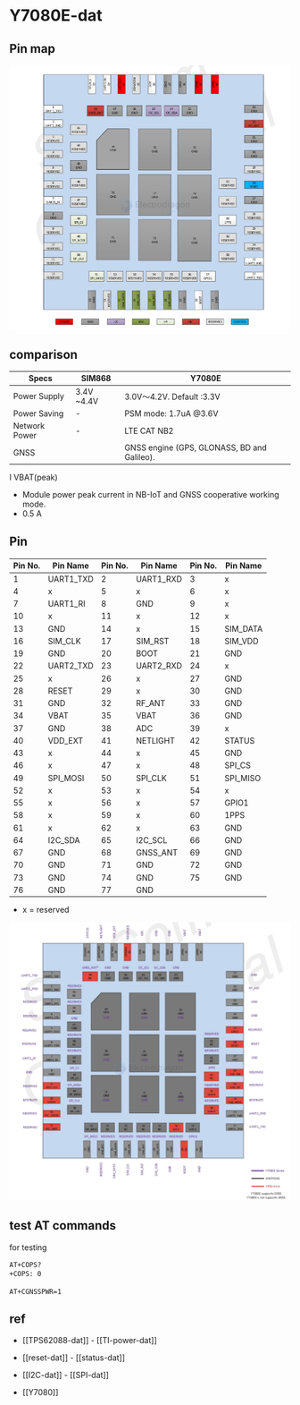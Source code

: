 
# Y7080E-dat

## Pin map 

![](2024-07-05-18-45-34.png)


## comparison 

| Specs         | SIM868     | Y7080E                                      |
| ------------- | ---------- | ------------------------------------------- |
| Power Supply  | 3.4V ~4.4V | 3.0V～4.2V. Default :3.3V                   |
| Power Saving  | -          | PSM mode: 1.7uA @3.6V                       |
| Network Power | -          | LTE CAT NB2                                 |
| GNSS          |            | GNSS engine (GPS, GLONASS, BD and Galileo). |


I VBAT(peak) 
- Module power peak current in NB-IoT and GNSS cooperative working mode. 
- 0.5 A

## Pin 

| Pin No. | Pin Name  | Pin No. | Pin Name  | Pin No. | Pin Name |
| ------- | --------- | ------- | --------- | ------- | -------- |
| 1       | UART1_TXD | 2       | UART1_RXD | 3       | x        |
| 4       | x         | 5       | x         | 6       | x        |
| 7       | UART1_RI  | 8       | GND       | 9       | x        |
| 10      | x         | 11      | x         | 12      | x        |
| 13      | GND       | 14      | x         | 15      | SIM_DATA |
| 16      | SIM_CLK   | 17      | SIM_RST   | 18      | SIM_VDD  |
| 19      | GND       | 20      | BOOT      | 21      | GND      |
| 22      | UART2_TXD | 23      | UART2_RXD | 24      | x        |
| 25      | x         | 26      | x         | 27      | GND      |
| 28      | RESET     | 29      | x         | 30      | GND      |
| 31      | GND       | 32      | RF_ANT    | 33      | GND      |
| 34      | VBAT      | 35      | VBAT      | 36      | GND      |
| 37      | GND       | 38      | ADC       | 39      | x        |
| 40      | VDD_EXT   | 41      | NETLIGHT  | 42      | STATUS   |
| 43      | x         | 44      | x         | 45      | GND      |
| 46      | x         | 47      | x         | 48      | SPI_CS   |
| 49      | SPI_MOSI  | 50      | SPI_CLK   | 51      | SPI_MISO |
| 52      | x         | 53      | x         | 54      | x        |
| 55      | x         | 56      | x         | 57      | GPIO1    |
| 58      | x         | 59      | x         | 60      | 1PPS     |
| 61      | x         | 62      | x         | 63      | GND      |
| 64      | I2C_SDA   | 65      | I2C_SCL   | 66      | GND      |
| 67      | GND       | 68      | GNSS_ANT  | 69      | GND      |
| 70      | GND       | 71      | GND       | 72      | GND      |
| 73      | GND       | 74      | GND       | 75      | GND      |
| 76      | GND       | 77      | GND       |

- x = reserved 

![](2024-07-08-16-00-57.png)

## test AT commands 

for testing 

    AT+COPS?
    +COPS: 0

    AT+CGNSSPWR=1

## ref 

- [[TPS62088-dat]] - [[TI-power-dat]]

- [[reset-dat]] - [[status-dat]]

- [[I2C-dat]] - [[SPI-dat]]
- [[Y7080]]
